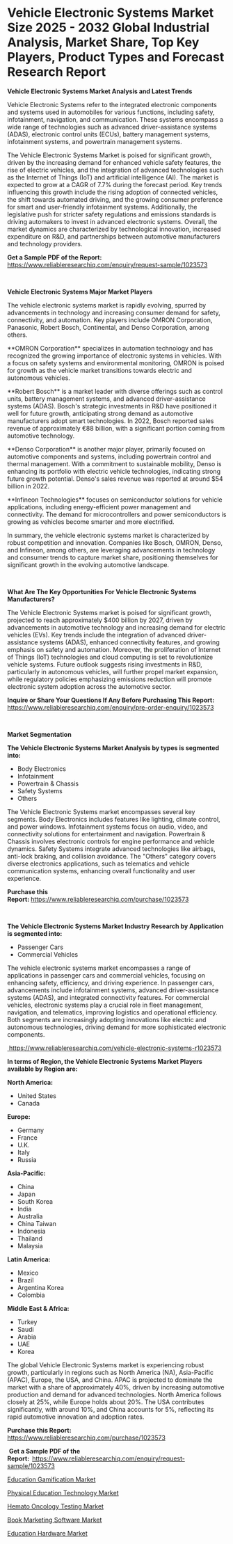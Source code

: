 <p><h1>Vehicle Electronic Systems Market Size 2025 - 2032 Global Industrial Analysis, Market Share, Top Key Players, Product Types and Forecast Research Report</h1></p><p><strong>Vehicle Electronic Systems Market Analysis and Latest Trends</strong></p>
<p><p>Vehicle Electronic Systems refer to the integrated electronic components and systems used in automobiles for various functions, including safety, infotainment, navigation, and communication. These systems encompass a wide range of technologies such as advanced driver-assistance systems (ADAS), electronic control units (ECUs), battery management systems, infotainment systems, and powertrain management systems.</p><p>The Vehicle Electronic Systems Market is poised for significant growth, driven by the increasing demand for enhanced vehicle safety features, the rise of electric vehicles, and the integration of advanced technologies such as the Internet of Things (IoT) and artificial intelligence (AI). The market is expected to grow at a CAGR of 7.7% during the forecast period. Key trends influencing this growth include the rising adoption of connected vehicles, the shift towards automated driving, and the growing consumer preference for smart and user-friendly infotainment systems. Additionally, the legislative push for stricter safety regulations and emissions standards is driving automakers to invest in advanced electronic systems. Overall, the market dynamics are characterized by technological innovation, increased expenditure on R&D, and partnerships between automotive manufacturers and technology providers.</p></p>
<p><strong>Get a Sample PDF of the Report:&nbsp;</strong> <a href="https://www.reliableresearchiq.com/enquiry/request-sample/1023573?utm_campaign=1088&utm_medium=2&utm_source=Github&utm_content=ia&utm_term=06032025&utm_id=vehicle-electronic-systems">https://www.reliableresearchiq.com/enquiry/request-sample/1023573</a></p>
<p>&nbsp;</p>
<p><strong>Vehicle Electronic Systems Major Market Players</strong></p>
<p><p>The vehicle electronic systems market is rapidly evolving, spurred by advancements in technology and increasing consumer demand for safety, connectivity, and automation. Key players include OMRON Corporation, Panasonic, Robert Bosch, Continental, and Denso Corporation, among others.</p><p>**OMRON Corporation** specializes in automation technology and has recognized the growing importance of electronic systems in vehicles. With a focus on safety systems and environmental monitoring, OMRON is poised for growth as the vehicle market transitions towards electric and autonomous vehicles. </p><p>**Robert Bosch** is a market leader with diverse offerings such as control units, battery management systems, and advanced driver-assistance systems (ADAS). Bosch's strategic investments in R&D have positioned it well for future growth, anticipating strong demand as automotive manufacturers adopt smart technologies. In 2022, Bosch reported sales revenue of approximately €88 billion, with a significant portion coming from automotive technology.</p><p>**Denso Corporation** is another major player, primarily focused on automotive components and systems, including powertrain control and thermal management. With a commitment to sustainable mobility, Denso is enhancing its portfolio with electric vehicle technologies, indicating strong future growth potential. Denso's sales revenue was reported at around $54 billion in 2022.</p><p>**Infineon Technologies** focuses on semiconductor solutions for vehicle applications, including energy-efficient power management and connectivity. The demand for microcontrollers and power semiconductors is growing as vehicles become smarter and more electrified.</p><p>In summary, the vehicle electronic systems market is characterized by robust competition and innovation. Companies like Bosch, OMRON, Denso, and Infineon, among others, are leveraging advancements in technology and consumer trends to capture market share, positioning themselves for significant growth in the evolving automotive landscape.</p></p>
<p>&nbsp;</p>
<p><strong>What Are The Key Opportunities For Vehicle Electronic Systems Manufacturers?</strong></p>
<p><p>The Vehicle Electronic Systems market is poised for significant growth, projected to reach approximately $400 billion by 2027, driven by advancements in automotive technology and increasing demand for electric vehicles (EVs). Key trends include the integration of advanced driver-assistance systems (ADAS), enhanced connectivity features, and growing emphasis on safety and automation. Moreover, the proliferation of Internet of Things (IoT) technologies and cloud computing is set to revolutionize vehicle systems. Future outlook suggests rising investments in R&D, particularly in autonomous vehicles, will further propel market expansion, while regulatory policies emphasizing emissions reduction will promote electronic system adoption across the automotive sector.</p></p>
<p><strong>Inquire or Share Your Questions If Any Before Purchasing This Report:</strong> <a href="https://www.reliableresearchiq.com/enquiry/pre-order-enquiry/1023573?utm_campaign=1088&utm_medium=2&utm_source=Github&utm_content=ia&utm_term=06032025&utm_id=vehicle-electronic-systems">https://www.reliableresearchiq.com/enquiry/pre-order-enquiry/1023573</a></p>
<p>&nbsp;</p>
<p><strong>Market Segmentation</strong></p>
<p><strong>The Vehicle Electronic Systems Market Analysis by types is segmented into:</strong></p>
<p><ul><li>Body Electronics</li><li>Infotainment</li><li>Powertrain & Chassis</li><li>Safety Systems</li><li>Others</li></ul></p>
<p><p>The Vehicle Electronic Systems market encompasses several key segments. Body Electronics includes features like lighting, climate control, and power windows. Infotainment systems focus on audio, video, and connectivity solutions for entertainment and navigation. Powertrain & Chassis involves electronic controls for engine performance and vehicle dynamics. Safety Systems integrate advanced technologies like airbags, anti-lock braking, and collision avoidance. The "Others" category covers diverse electronics applications, such as telematics and vehicle communication systems, enhancing overall functionality and user experience.</p></p>
<p><strong>Purchase this Report:&nbsp;</strong><a href="https://www.reliableresearchiq.com/purchase/1023573?utm_campaign=1088&utm_medium=2&utm_source=Github&utm_content=ia&utm_term=06032025&utm_id=vehicle-electronic-systems">https://www.reliableresearchiq.com/purchase/1023573</a></p>
<p>&nbsp;</p>
<p><strong>The Vehicle Electronic Systems Market Industry Research by Application is segmented into:</strong></p>
<p><ul><li>Passenger Cars</li><li>Commercial Vehicles</li></ul></p>
<p><p>The vehicle electronic systems market encompasses a range of applications in passenger cars and commercial vehicles, focusing on enhancing safety, efficiency, and driving experience. In passenger cars, advancements include infotainment systems, advanced driver-assistance systems (ADAS), and integrated connectivity features. For commercial vehicles, electronic systems play a crucial role in fleet management, navigation, and telematics, improving logistics and operational efficiency. Both segments are increasingly adopting innovations like electric and autonomous technologies, driving demand for more sophisticated electronic components.</p></p>
<p><a href="https://www.reliableresearchiq.com/vehicle-electronic-systems-r1023573?utm_campaign=1088&utm_medium=2&utm_source=Github&utm_content=ia&utm_term=06032025&utm_id=vehicle-electronic-systems">&nbsp;https://www.reliableresearchiq.com/vehicle-electronic-systems-r1023573</a></p>
<p><strong>In terms of Region, the Vehicle Electronic Systems Market Players available by Region are:</strong></p>
<p>
    <p> <strong> North America: </strong>
        <ul>
            <li>United States</li>
            <li>Canada</li>
        </ul>
        </p> 
    <p> <strong> Europe: </strong>
        <ul>
            <li>Germany</li>
            <li>France</li>
            <li>U.K.</li>
            <li>Italy</li>
            <li>Russia</li>
        </ul>
        </p> 
    <p> <strong> Asia-Pacific: </strong>
        <ul>
            <li>China</li>
            <li>Japan</li>
            <li>South Korea</li>
            <li>India</li>
            <li>Australia</li>
            <li>China Taiwan</li>
            <li>Indonesia</li>
            <li>Thailand</li>
            <li>Malaysia</li>
        </ul>
        </p> 
    <p> <strong> Latin America: </strong>
        <ul>
            <li>Mexico</li>
            <li>Brazil</li>
            <li>Argentina Korea</li>
            <li>Colombia</li>
        </ul>
        </p> 
    <p> <strong> Middle East & Africa: </strong>
        <ul>
            <li>Turkey</li>
            <li>Saudi</li>
            <li>Arabia</li>
            <li>UAE</li>
            <li>Korea</li>
        </ul>
    </p>
    </p>
<p><p>The global Vehicle Electronic Systems market is experiencing robust growth, particularly in regions such as North America (NA), Asia-Pacific (APAC), Europe, the USA, and China. APAC is projected to dominate the market with a share of approximately 40%, driven by increasing automotive production and demand for advanced technologies. North America follows closely at 25%, while Europe holds about 20%. The USA contributes significantly, with around 10%, and China accounts for 5%, reflecting its rapid automotive innovation and adoption rates.</p></p>
<p><strong>Purchase this Report: </strong><a href="https://www.reliableresearchiq.com/purchase/1023573?utm_campaign=1088&utm_medium=2&utm_source=Github&utm_content=ia&utm_term=06032025&utm_id=vehicle-electronic-systems">https://www.reliableresearchiq.com/purchase/1023573</a></p>
<p>&nbsp;<strong>Get a Sample PDF of the Report:&nbsp;&nbsp;</strong><a href="https://www.reliableresearchiq.com/enquiry/request-sample/1023573?utm_campaign=1088&utm_medium=2&utm_source=Github&utm_content=ia&utm_term=06032025&utm_id=vehicle-electronic-systems">https://www.reliableresearchiq.com/enquiry/request-sample/1023573</a></p>
<p><strong></strong></p>
<p><p><a href="https://github.com/kaniselway4c/Market-Research-Report-List-1/blob/main/education-gamification-market.md?utm_campaign=1088&utm_medium=2&utm_source=Github&utm_content=ia&utm_term=06032025&utm_id=vehicle-electronic-systems">Education Gamification Market</a></p><p><a href="https://github.com/jemmysolin5k/Market-Research-Report-List-1/blob/main/physical-education-technology-market.md?utm_campaign=1088&utm_medium=2&utm_source=Github&utm_content=ia&utm_term=06032025&utm_id=vehicle-electronic-systems">Physical Education Technology Market</a></p><p><a href="https://github.com/chlihakwatsi/Market-Research-Report-List-1/blob/main/hemato-oncology-testing-market.md?utm_campaign=1088&utm_medium=2&utm_source=Github&utm_content=ia&utm_term=06032025&utm_id=vehicle-electronic-systems">Hemato Oncology Testing Market</a></p><p><a href="https://github.com/sokurgleyde/Market-Research-Report-List-1/blob/main/book-marketing-software-market.md?utm_campaign=1088&utm_medium=2&utm_source=Github&utm_content=ia&utm_term=06032025&utm_id=vehicle-electronic-systems">Book Marketing Software Market</a></p><p><a href="https://github.com/rubiogruis0p/Market-Research-Report-List-1/blob/main/education-hardware-market.md?utm_campaign=1088&utm_medium=2&utm_source=Github&utm_content=ia&utm_term=06032025&utm_id=vehicle-electronic-systems">Education Hardware Market</a></p></p>